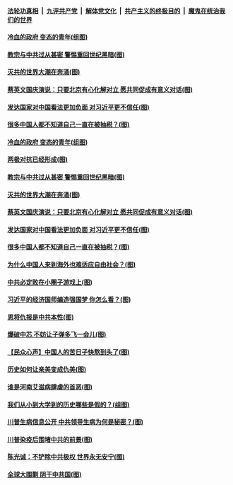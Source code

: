

####  [法轮功真相](../../../../basic/blob/master/README.md?t=10120002) &nbsp;|&nbsp; [九评共产党](../../../../9ping.md/blob/master/README.md?t=10120002) &nbsp;|&nbsp; [解体党文化](../../../../jtdwh.md/blob/master/README.md?t=10120002)  &nbsp;|&nbsp; [共产主义的终极目的](../../../../gczydzjmd.md/blob/master/README.md?t=10120002) &nbsp;|&nbsp; [魔鬼在统治我们的世界](../../../../mgztzwmdsj.md/blob/master/README.md?t=10120002) 

#### [冷血的政府 变态的青年(组图)](../pages/p4/948805.md?t=10120002) 

#### [教宗与中共过从甚密 警惕重回世纪黑暗(图)](../pages/p4/948801.md?t=10120002) 

#### [灭共的世界大潮在奔涌(图)](../pages/p4/948838.md?t=10120002) 

#### [蔡英文国庆演说：只要北京有心化解对立 愿共同促成有意义对话(图)](../pages/p4/948841.md?t=10120002) 

#### [发达国家对中国看法更加负面 对习近平更不信任(图)](../pages/p4/948723.md?t=10120002) 

#### [很多中国人都不知道自己一直在被抽税？(图)](../pages/p4/948710.md?t=10120002) 

#### [冷血的政府 变态的青年(组图)](../pages/p4/948805.md?t=10120002) 

#### [两极对抗已经形成(图)](../pages/p4/948843.md?t=10120002) 

#### [教宗与中共过从甚密 警惕重回世纪黑暗(图)](../pages/p4/948801.md?t=10120002) 

#### [灭共的世界大潮在奔涌(图)](../pages/p4/948838.md?t=10120002) 

#### [蔡英文国庆演说：只要北京有心化解对立 愿共同促成有意义对话(图)](../pages/p4/948841.md?t=10120002) 

#### [发达国家对中国看法更加负面 对习近平更不信任(图)](../pages/p4/948723.md?t=10120002) 

#### [很多中国人都不知道自己一直在被抽税？(图)](../pages/p4/948710.md?t=10120002) 

#### [为什么中国人来到海外也难适应自由社会？(图)](../pages/p4/948716.md?t=10120002) 

#### [中共必定败在小圈子游戏上(图)](../pages/p4/948721.md?t=10120002) 

#### [习近平的经济国师编造强国梦 你怎么看？(图)](../pages/p4/948715.md?t=10120002) 

#### [恩将仇报是中共本性(图)](../pages/p4/948707.md?t=10120002) 

#### [爆破中芯 不妨让子弹多飞一会儿(图)](../pages/p4/948609.md?t=10120002) 

#### [【民众心声】中国人的苦日子快熬到头了(图)](../pages/p4/948126.md?t=10120002) 

#### [历史如何让亲美变成仇美(图)](../pages/p4/948604.md?t=10120002) 

#### [谁是河南艾滋病肆虐的首恶(图)](../pages/p4/948593.md?t=10120002) 

#### [我们从小到大学到的历史哪些是假的？(组图)](../pages/p4/948616.md?t=10120002) 

#### [川普生病信息公开 中共领导生病为何是秘密？(图)](../pages/p4/948596.md?t=10120002) 

#### [川普染疫后围堵中共的前景(图)](../pages/p4/948590.md?t=10120002) 

#### [陈光诚：不铲除中共极权 世界永无安宁(图)](../pages/p4/948529.md?t=10120002) 

#### [全球大围剿 阴干中共国(图)](../pages/p4/948531.md?t=10120002) 

